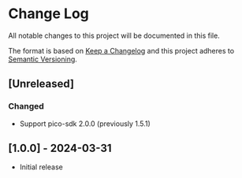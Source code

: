 # Change Log
All notable changes to this project will be documented in this file.

The format is based on [Keep a Changelog](http://keepachangelog.com/)
and this project adheres to [Semantic Versioning](http://semver.org/).

## [Unreleased]
### Changed
* Support pico-sdk 2.0.0 (previously 1.5.1)

## [1.0.0] - 2024-03-31
* Initial release
